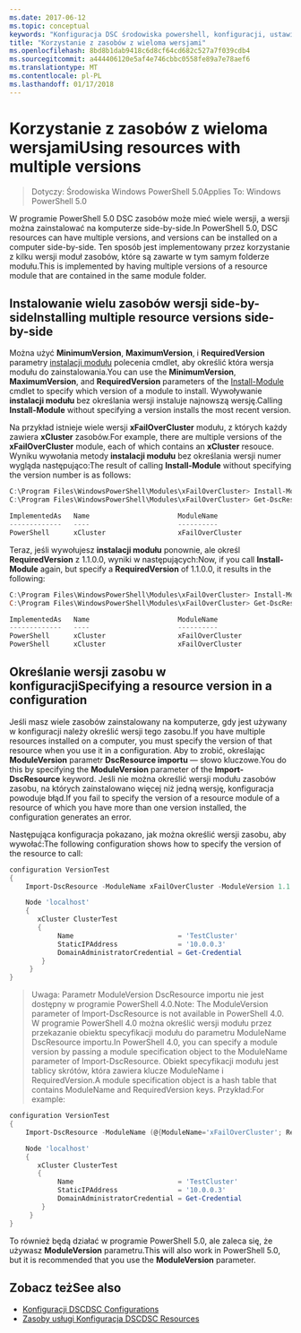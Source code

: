 ```yaml
---
ms.date: 2017-06-12
ms.topic: conceptual
keywords: "Konfiguracja DSC środowiska powershell, konfiguracji, ustawienia"
title: "Korzystanie z zasobów z wieloma wersjami"
ms.openlocfilehash: 8bd8b1dab9418c6d8cf64cd682c527a7f039cdb4
ms.sourcegitcommit: a444406120e5af4e746cbbc0558fe89a7e78aef6
ms.translationtype: MT
ms.contentlocale: pl-PL
ms.lasthandoff: 01/17/2018
---
```

# <a name="using-resources-with-multiple-versions"></a><span data-ttu-id="24038-103">Korzystanie z zasobów z wieloma wersjami</span><span class="sxs-lookup"><span data-stu-id="24038-103">Using resources with multiple versions</span></span>

> <span data-ttu-id="24038-104">Dotyczy: Środowiska Windows PowerShell 5.0</span><span class="sxs-lookup"><span data-stu-id="24038-104">Applies To: Windows PowerShell 5.0</span></span>

<span data-ttu-id="24038-105">W programie PowerShell 5.0 DSC zasobów może mieć wiele wersji, a wersji można zainstalować na komputerze side-by-side.</span><span class="sxs-lookup"><span data-stu-id="24038-105">In PowerShell 5.0, DSC resources can have multiple versions, and versions can be installed on a computer side-by-side.</span></span> <span data-ttu-id="24038-106">Ten sposób jest implementowany przez korzystanie z kilku wersji moduł zasobów, które są zawarte w tym samym folderze modułu.</span><span class="sxs-lookup"><span data-stu-id="24038-106">This is implemented by having multiple versions of a resource module that are contained in the same module folder.</span></span>

## <a name="installing-multiple-resource-versions-side-by-side"></a><span data-ttu-id="24038-107">Instalowanie wielu zasobów wersji side-by-side</span><span class="sxs-lookup"><span data-stu-id="24038-107">Installing multiple resource versions side-by-side</span></span>

<span data-ttu-id="24038-108">Można użyć **MinimumVersion**, **MaximumVersion**, i **RequiredVersion** parametry [instalacji modułu](https://technet.microsoft.com/en-us/library/dn807162.aspx) polecenia cmdlet, aby określić która wersja modułu do zainstalowania.</span><span class="sxs-lookup"><span data-stu-id="24038-108">You can use the **MinimumVersion**, **MaximumVersion**, and **RequiredVersion** parameters of the [Install-Module](https://technet.microsoft.com/en-us/library/dn807162.aspx) cmdlet to specify which version of a module to install.</span></span> <span data-ttu-id="24038-109">Wywoływanie **instalacji modułu** bez określania wersji instaluje najnowszą wersję.</span><span class="sxs-lookup"><span data-stu-id="24038-109">Calling **Install-Module** without specifying a version installs the most recent version.</span></span>

<span data-ttu-id="24038-110">Na przykład istnieje wiele wersji **xFailOverCluster** modułu, z których każdy zawiera **xCluster** zasobów.</span><span class="sxs-lookup"><span data-stu-id="24038-110">For example, there are multiple versions of the **xFailOverCluster** module, each of which contains an **xCluster** resouce.</span></span> <span data-ttu-id="24038-111">Wyniku wywołania metody **instalacji modułu** bez określania wersji numer wygląda następująco:</span><span class="sxs-lookup"><span data-stu-id="24038-111">The result of calling **Install-Module** without specifying the version number is as follows:</span></span>

```powershell
C:\Program Files\WindowsPowerShell\Modules\xFailOverCluster> Install-Module xFailOverCluster
C:\Program Files\WindowsPowerShell\Modules\xFailOverCluster> Get-DscResource xCluster

ImplementedAs   Name                      ModuleName                     Version    Properties
-------------   ----                      ----------                     -------    ----------
PowerShell      xCluster                  xFailOverCluster               1.2.0.0    {DomainAdministratorCredential, ...
```

<span data-ttu-id="24038-112">Teraz, jeśli wywołujesz **instalacji modułu** ponownie, ale określ **RequiredVersion** z 1.1.0.0, wyniki w następujących:</span><span class="sxs-lookup"><span data-stu-id="24038-112">Now, if you call **Install-Module** again, but specify a **RequiredVersion** of 1.1.0.0, it results in the following:</span></span>

```powershell
C:\Program Files\WindowsPowerShell\Modules\xFailOverCluster> Install-Module xFailOverCluster -RequiredVersion 1.1
C:\Program Files\WindowsPowerShell\Modules\xFailOverCluster> Get-DscResource xCluster

ImplementedAs   Name                      ModuleName                     Version    Properties
-------------   ----                      ----------                     -------    ----------
PowerShell      xCluster                  xFailOverCluster               1.1        {DomainAdministratorCredential, Name, ...
PowerShell      xCluster                  xFailOverCluster               1.2.0.0    {DomainAdministratorCredential, Name, ...
```

## <a name="specifying-a-resource-version-in-a-configuration"></a><span data-ttu-id="24038-113">Określanie wersji zasobu w konfiguracji</span><span class="sxs-lookup"><span data-stu-id="24038-113">Specifying a resource version in a configuration</span></span>

<span data-ttu-id="24038-114">Jeśli masz wiele zasobów zainstalowany na komputerze, gdy jest używany w konfiguracji należy określić wersji tego zasobu.</span><span class="sxs-lookup"><span data-stu-id="24038-114">If you have multiple resources installed on a computer, you must specify the version of that resource when you use it in a configuration.</span></span> <span data-ttu-id="24038-115">Aby to zrobić, określając **ModuleVersion** parametr **DscResource importu** — słowo kluczowe.</span><span class="sxs-lookup"><span data-stu-id="24038-115">You do this by specifying the **ModuleVersion** parameter of the **Import-DscResource** keyword.</span></span> <span data-ttu-id="24038-116">Jeśli nie można określić wersji modułu zasobów zasobu, na których zainstalowano więcej niż jedną wersję, konfiguracja powoduje błąd.</span><span class="sxs-lookup"><span data-stu-id="24038-116">If you fail to specify the version of a resource module of a resource of which you have more than one version installed, the configuration generates an error.</span></span>

<span data-ttu-id="24038-117">Następująca konfiguracja pokazano, jak można określić wersji zasobu, aby wywołać:</span><span class="sxs-lookup"><span data-stu-id="24038-117">The following configuration shows how to specify the version of the resource to call:</span></span>

```powershell
configuration VersionTest
{
    Import-DscResource -ModuleName xFailOverCluster -ModuleVersion 1.1

    Node 'localhost'
    {
       xCluster ClusterTest
       {
            Name                          = 'TestCluster'
            StaticIPAddress               = '10.0.0.3'
            DomainAdministratorCredential = Get-Credential
        }
     }
}     
```

><span data-ttu-id="24038-118">Uwaga: Parametr ModuleVersion DscResource importu nie jest dostępny w programie PowerShell 4.0.</span><span class="sxs-lookup"><span data-stu-id="24038-118">Note: The ModuleVersion parameter of Import-DscResource is not available in PowerShell 4.0.</span></span> <span data-ttu-id="24038-119">W programie PowerShell 4.0 można określić wersji modułu przez przekazanie obiektu specyfikacji modułu do parametru ModuleName DscResource importu.</span><span class="sxs-lookup"><span data-stu-id="24038-119">In PowerShell 4.0, you can specify a module version by passing a module specification object to the ModuleName parameter of Import-DscResource.</span></span> <span data-ttu-id="24038-120">Obiekt specyfikacji modułu jest tablicy skrótów, która zawiera klucze ModuleName i RequiredVersion.</span><span class="sxs-lookup"><span data-stu-id="24038-120">A module specification object is a hash table that contains ModuleName and RequiredVersion  keys.</span></span> <span data-ttu-id="24038-121">Przykład:</span><span class="sxs-lookup"><span data-stu-id="24038-121">For example:</span></span>

```powershell
configuration VersionTest
{
    Import-DscResource -ModuleName (@{ModuleName='xFailOverCluster'; RequiredVersion='1.1'} )

    Node 'localhost'
    {
       xCluster ClusterTest
       {
            Name                          = 'TestCluster'
            StaticIPAddress               = '10.0.0.3'
            DomainAdministratorCredential = Get-Credential
        }
     }
}     
```

<span data-ttu-id="24038-122">To również będą działać w programie PowerShell 5.0, ale zaleca się, że używasz **ModuleVersion** parametru.</span><span class="sxs-lookup"><span data-stu-id="24038-122">This will also work in PowerShell 5.0, but it is recommended that you use the **ModuleVersion** parameter.</span></span>

## <a name="see-also"></a><span data-ttu-id="24038-123">Zobacz też</span><span class="sxs-lookup"><span data-stu-id="24038-123">See also</span></span>
* [<span data-ttu-id="24038-124">Konfiguracji DSC</span><span class="sxs-lookup"><span data-stu-id="24038-124">DSC Configurations</span></span>](configurations.md)
* [<span data-ttu-id="24038-125">Zasoby usługi Konfiguracja DSC</span><span class="sxs-lookup"><span data-stu-id="24038-125">DSC Resources</span></span>](resources.md)


